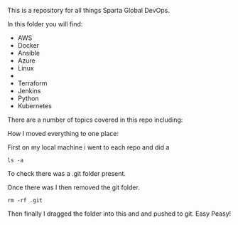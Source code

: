 
This is a repository for all things Sparta Global DevOps.

In this folder you will find:
* AWS
* Docker
* Ansible
* Azure
* Linux
* 
* Terraform
* Jenkins
* Python
* Kubernetes


There are a number of topics covered in this repo including:



How I moved everything to one place:


First on my local machine i went to each repo and did a 

```
ls -a
```
To check there was a .git folder present.

Once there was I then removed the git folder.

```
rm -rf .git
```


Then finally I dragged the folder into this and and pushed to git. Easy Peasy!

